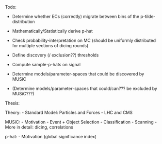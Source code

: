 Todo:

* Determine whether ECs (correctly) migrate between bins of the p-tilde-distribution 

* Mathematically/Statistically derive p-hat
* Check probability-interpretation on MC (should be uniformly distributed for multiple sections of dicing rounds)
* Define discovery (/ exclusion??) thresholds
* Compute sample-p-hats on signal
* Determine models/parameter-spaces that could be discovered by MUSiC
* (Determine models/parameter-spaces that could/can??? be excluded by MUSiC???)

Thesis:

Theory:
    - Standard Model: Particles and Forces
    - LHC and CMS

MUSiC:
    - Motivation
    - Event + Object Selection
    - Classification
    - Scanning
    - More in detail: dicing, correlations

p-hat:
    - Motivation (global significance index)